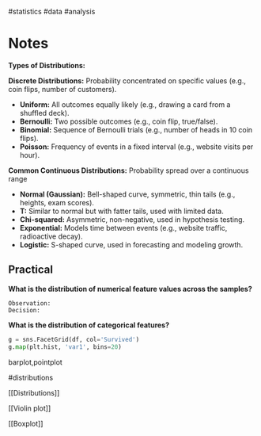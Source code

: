 #statistics #data #analysis
# Notes

**Types of Distributions:**

**Discrete Distributions:** Probability concentrated on specific values (e.g., coin flips, number of customers).
    
- **Uniform:** All outcomes equally likely (e.g., drawing a card from a shuffled deck).
- **Bernoulli:** Two possible outcomes (e.g., coin flip, true/false).
- **Binomial:** Sequence of Bernoulli trials (e.g., number of heads in 10 coin flips).
- **Poisson:** Frequency of events in a fixed interval (e.g., website visits per hour).
    


**Common Continuous Distributions:** Probability spread over a continuous range
- **Normal (Gaussian):** Bell-shaped curve, symmetric, thin tails (e.g., heights, exam scores). 
- **T:** Similar to normal but with fatter tails, used with limited data. 
- **Chi-squared:** Asymmetric, non-negative, used in hypothesis testing. 
- **Exponential:** Models time between events (e.g., website traffic, radioactive decay). 
- **Logistic:** S-shaped curve, used in forecasting and modeling growth.




## Practical 

**What is the distribution of numerical feature values across the samples?**

	Observation:
	Decision:

**What is the distribution of categorical features?**
```python
g = sns.FacetGrid(df, col='Survived')
g.map(plt.hist, 'var1', bins=20)
```

barplot,pointplot





#distributions 

[[Distributions]]

[[Violin plot]]

[[Boxplot]]

